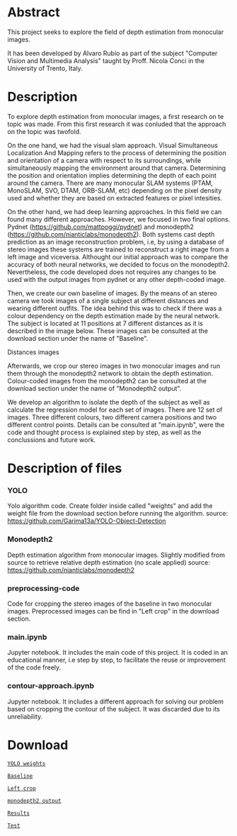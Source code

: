 # Abstract

This project seeks to explore the field of depth estimation from monocular images.

It has been developed by Alvaro Rubio as part of the subject "Computer Vision and Multimedia Analysis" taught by Proff. Nicola Conci in the University of Trento, Italy.

# Description

To explore depth estimation from monocular images, a first research on te topic was made. From this first research it was conluded that the approach on the topic was twofold. 

On the one hand, we had the visual slam approach. Visual Simultaneous Localization And Mapping refers to the process of determining the position and orientation of a camera with respect to its surroundings, while simultaneously mapping the environment around that camera. Determining the position and orientation implies determining the depth of each point around the camera. There are many monocular SLAM systems (PTAM, MonoSLAM, SVO, DTAM, ORB-SLAM, etc) depending on the pixel density used and whether they are based on extracted features or pixel intesities.

On the other hand, we had deep learning approaches. In this field we can found many different approaches. However, we focused in two final options. Pydnet (https://github.com/mattpoggi/pydnet) and monodepth2 (https://github.com/nianticlabs/monodepth2). Both systems cast depth prediction as an image reconstruction problem, i.e, by using a database of stereo images these systems are trained to reconstruct a right image from a left image and viceversa. 
Althought our initial approach was to compare the accuracy of both neural networks, we decided to focus on the monodepth2. Nevertheless, the code developed does not requires any changes to be used with the output images from pydnet or any other depth-coded image.

Then, we create our own baseline of images. By the means of an stereo camera we took images of a single subject at different distances and wearing different outfits. The idea behind this was to check if there was a colour dependency on the depth estimation made by the neural network. The subject is located at 11 positions at 7 different distances as it is described in the image below. These images can be consulted at the download section under the name of "Baseline".

Distances images 

Afterwards, we crop our stereo images in two monocular images and run them through the monodepth2 network to obtain the depth estimation. Colour-coded images from the monodepth2 can be consulted at the download section under the name of "Monodepth2 output". 

We develop an algorithm to isolate the depth of the subject as well as calculate the regression model for each set of images. There are 12 set of images. Three different colours, two different camera positions and two different control points. Details can be consulted at "main.ipynb", were the code and thought process is explained step by step, as well as the conclussions and future work.


# Description of files
### YOLO
Yolo algorithm code.
Create folder inside called "weights" and add the weight file from the download section before running the algorithm.
source: https://github.com/Garima13a/YOLO-Object-Detection

### Monodepth2
Depth estimation algorithm from monocular images. Slightly modified from source to retrieve relative depth estimation (no scale applied)
source: https://github.com/nianticlabs/monodepth2

### preprocessing-code
Code for cropping the stereo images of the baseline in two monocular images. Preprocessed images can be find in "Left crop" in the download section.

### main.ipynb
Jupyter notebook. It includes the main code of this project. It is coded in an educational manner, i.e step by step, to facilitate the reuse or improvement of the code freely.

### contour-approach.ipynb
Jupyter notebook. It includes a different approach for solving our problem based on cropping the contour of the subject. It was discarded due to its unreliability.

# Download
[`YOLO weights`](https://mega.nz/#F!RUBB3YYJ!pbAz28PVzJnN4Vuq4KA5mg)

[`Baseline`](https://mega.nz/#F!9NQVkS7T!tasTrvKYt0w4h2sUOlsJJA) 

[`Left crop`](https://mega.nz/#F!tNBXRKKR!tDUTec3pCeqm5jBnJ5sDxg) 

[`monodepth2 output`](https://mega.nz/#F!kZQxRIKA!5pk7LA8qsHgg0moKPXFIgw) 

[`Results`](https://mega.nz/folder/kNg1GZLI#D6-u1qDQVVRm4M-GJeUofw) 

[`Test`](https://mega.nz/folder/gIxxBTbR#r0KMgDub4VAYt6su8TrX_g)


